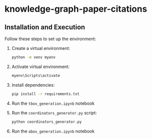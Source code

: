 # knowledge-graph-paper-citations

## Installation and Execution
Follow these steps to set up the environment:

1. Create a virtual environment:
   ```sh
   python -m venv myenv
   ```

2. Activate virtual environment:
   ```sh
   myenv\Scripts\activate
   ```

3. Install dependencies:
   ```sh
   pip install -r requirements.txt
   ```

4. Run the `tbox_generation.ipynb` notebook

5. Run the `coordinators_generator.py` script:
   ```sh
   python coordinators_generator.py
   ```

6. Run the `abox_generation.ipynb` notebook
